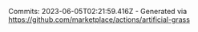 Commits: 2023-06-05T02:21:59.416Z - Generated via https://github.com/marketplace/actions/artificial-grass
<br>
